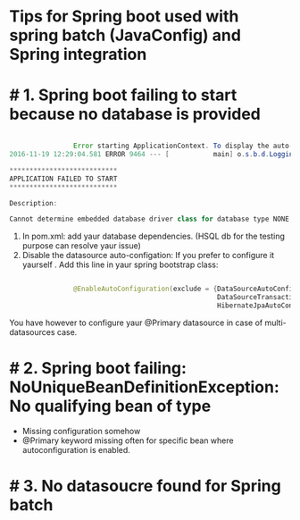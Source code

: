 # Tips for Spring boot used with spring batch (JavaConfig) and Spring integration 
# # 1. Spring boot failing to start because no database is provided

```java

                Error starting ApplicationContext. To display the auto-configuration report re-run your application with 'debug' enabled.
2016-11-19 12:29:04.581 ERROR 9464 --- [           main] o.s.b.d.LoggingFailureAnalysisReporter   : 

***************************
APPLICATION FAILED TO START
***************************

Description:

Cannot determine embedded database driver class for database type NONE
```


1. In pom.xml:  add yaur database dependencies. (HSQL db for the testing purpose can resolve yaur issue)  
2. Disable  the datasource auto-configation: If you prefer to configure it yaurself . Add this line in yaur spring bootstrap class: 
```java

                @EnableAutoConfiguration(exclude = {DataSourceAutoConfiguration.class, 
                                                    DataSourceTransactionManagerAutoConfiguration.class, 
                                                    HibernateJpaAutoConfiguration.class})
```

You have however to configure yaur @Primary datasource in case of multi-datasources case.

# # 2. Spring boot failing: NoUniqueBeanDefinitionException: No qualifying bean of type

- Missing configuration somehow 
- @Primary keyword missing often  for specific bean where autoconfiguration is enabled. 


# # 3. No datasoucre found for Spring batch 
